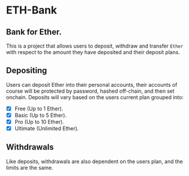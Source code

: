 # ETH-Bank
## Bank for Ether. 

This is a project that allows users to deposit, withdraw and transfer `Ether` with respect to the amount they have deposited and their deposit plans.

## Depositing
Users can deposit Ether into their personal accounts, their accounts of course will be protected by password, hashed off-chain, and then set onchain.
Deposits will vary based on the users current plan grouped into:
- [x] Free (Up to 1 Ether).
- [x] Basic (Up to 5 Ether).
- [x] Pro (Up to 10 Ether).
- [x] Ultimate (Unlimited Ether).

## Withdrawals
Like deposits, withdrawals are also dependent on the users plan, and the limits are the same.
